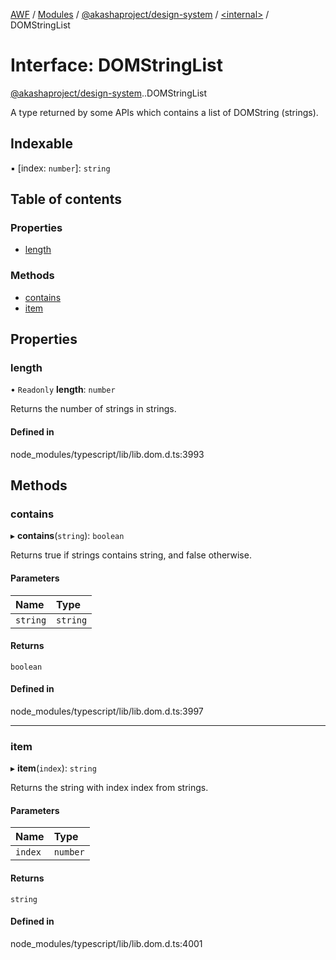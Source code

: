 [AWF](../README.md) / [Modules](../modules.md) / [@akashaproject/design-system](../modules/akashaproject_design_system.md) / [<internal\>](../modules/akashaproject_design_system._internal_.md) / DOMStringList

# Interface: DOMStringList

[@akashaproject/design-system](../modules/akashaproject_design_system.md).[<internal>](../modules/akashaproject_design_system._internal_.md).DOMStringList

A type returned by some APIs which contains a list of DOMString (strings).

## Indexable

▪ [index: `number`]: `string`

## Table of contents

### Properties

- [length](akashaproject_design_system._internal_.DOMStringList.md#length)

### Methods

- [contains](akashaproject_design_system._internal_.DOMStringList.md#contains)
- [item](akashaproject_design_system._internal_.DOMStringList.md#item)

## Properties

### length

• `Readonly` **length**: `number`

Returns the number of strings in strings.

#### Defined in

node_modules/typescript/lib/lib.dom.d.ts:3993

## Methods

### contains

▸ **contains**(`string`): `boolean`

Returns true if strings contains string, and false otherwise.

#### Parameters

| Name | Type |
| :------ | :------ |
| `string` | `string` |

#### Returns

`boolean`

#### Defined in

node_modules/typescript/lib/lib.dom.d.ts:3997

___

### item

▸ **item**(`index`): `string`

Returns the string with index index from strings.

#### Parameters

| Name | Type |
| :------ | :------ |
| `index` | `number` |

#### Returns

`string`

#### Defined in

node_modules/typescript/lib/lib.dom.d.ts:4001
